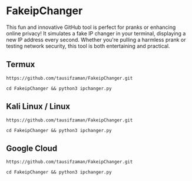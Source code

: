 # FakeipChanger
This fun and innovative GitHub tool is perfect for pranks or enhancing online privacy! It simulates a fake IP changer in your terminal, displaying a new IP address every second. Whether you're pulling a harmless prank or testing network security, this tool is both entertaining and practical.

## Termux
```
https://github.com/tausifzaman/FakeipChanger.git 
```
```
cd FakeipChanger && python3 ipchanger.py
```

## Kali Linux / Linux
```
https://github.com/tausifzaman/FakeipChanger.git 
```
```
cd FakeipChanger && python3 ipchanger.py
```

## Google Cloud
```
https://github.com/tausifzaman/FakeipChanger.git 
```
```
cd FakeipChanger && python3 ipchanger.py
```
